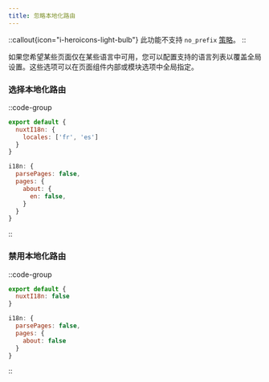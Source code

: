 ```yaml
---
title: 忽略本地化路由
---
```


::callout{icon="i-heroicons-light-bulb"}
此功能不支持 `no_prefix` [策略](./strategies)。
::

如果您希望某些页面仅在某些语言中可用，您可以配置支持的语言列表以覆盖全局设置。这些选项可以在页面组件内部或模块选项中全局指定。

### 选择本地化路由

::code-group

```js {}[pages/about.vue]
export default {
  nuxtI18n: {
    locales: ['fr', 'es']
  }
}
```

```js {}[nuxt.config.js]
i18n: {
  parsePages: false,
  pages: {
    about: {
      en: false,
    }
  }
}
```

::

### 禁用本地化路由

::code-group

```js {}[pages/about.vue]
export default {
  nuxtI18n: false
}
```

```js {}[nuxt.config.js]
i18n: {
  parsePages: false,
  pages: {
    about: false
  }
}
```

::